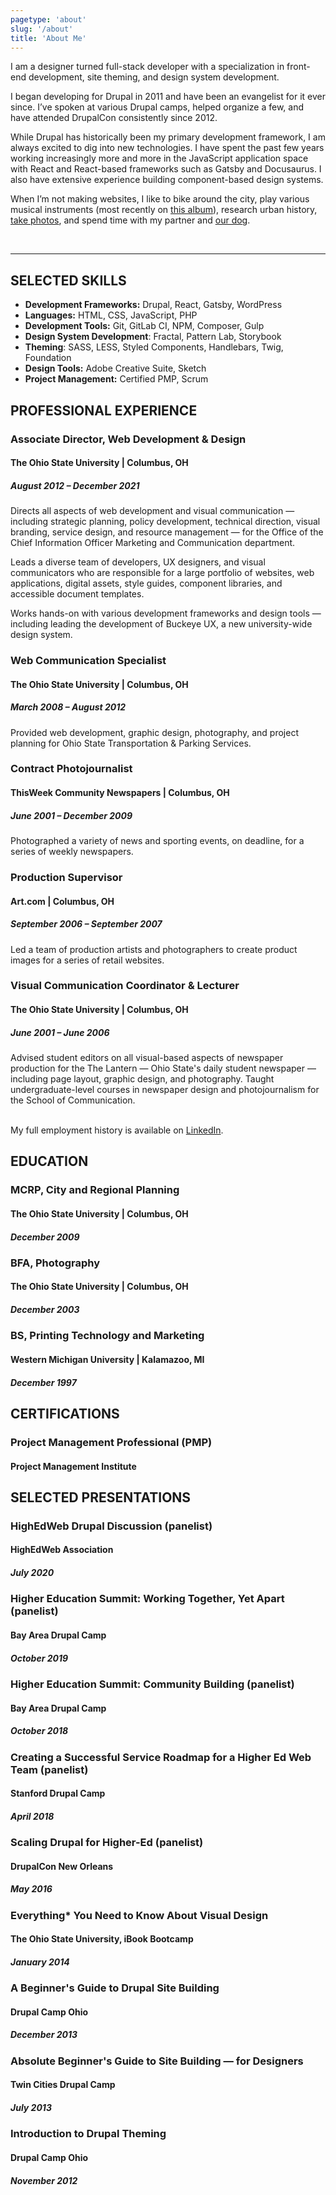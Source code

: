 ```yaml
---
pagetype: 'about'
slug: '/about'
title: 'About Me'
---
```


I am a designer turned full-stack developer with a specialization in front-end development, site theming, and design system development. 

I began developing for Drupal in 2011 and have been an evangelist for it ever since. I’ve spoken at various Drupal camps, helped organize a few, and have attended DrupalCon consistently since 2012.

While Drupal has historically been my primary development framework, I am always excited to dig into new technologies. I have spent the past few years working increasingly more and more in the JavaScript application space with React and React-based frameworks such as Gatsby and Docusaurus. I also have extensive experience building component-based design systems.

When I’m not making websites, I like to bike around the city, play various musical instruments (most recently on <a href="https://open.spotify.com/album/0Pb37ITfck6eATunsfOgus" target="_blank">this album</a>), research urban history, <a href="https://melissamiller.photoshelter.com" target="_blank">take photos</a>, and spend time with my partner and <a href="https://www.instagram.com/mrsbeagleface/" target="_blank">our dog</a>.

<br/>

---

## SELECTED SKILLS

- **Development Frameworks:** Drupal, React, Gatsby, WordPress
- **Languages:** HTML, CSS, JavaScript, PHP
- **Development Tools:** Git, GitLab CI, NPM, Composer, Gulp
- **Design System Development**: Fractal, Pattern Lab, Storybook
- **Theming**: SASS, LESS, Styled Components, Handlebars, Twig, Foundation
- **Design Tools:** Adobe Creative Suite, Sketch
- **Project Management:** Certified PMP, Scrum

## PROFESSIONAL EXPERIENCE

### Associate Director, Web Development & Design

#### The Ohio State University | Columbus, OH

##### August 2012 – December 2021

Directs all aspects of web development and visual communication — including strategic planning, policy development, technical direction, visual branding, service design, and resource management — for the Office of the Chief Information Officer Marketing and Communication department.

Leads a diverse team of developers, UX designers, and visual communicators who are responsible for a large portfolio of websites, web applications, digital assets, style guides, component libraries, and accessible document templates.

Works hands-on with various development frameworks and design tools — including leading the development of Buckeye UX, a new university-wide design system.


### Web Communication Specialist

#### The Ohio State University | Columbus, OH

##### March 2008 – August 2012

Provided web development, graphic design, photography, and project planning for Ohio State Transportation & Parking Services.

### Contract Photojournalist

#### ThisWeek Community Newspapers | Columbus, OH

##### June 2001 – December 2009

Photographed a variety of news and sporting events, on deadline, for a series of weekly newspapers.

### Production Supervisor

#### Art.com | Columbus, OH

##### September 2006 – September 2007

Led a team of production artists and photographers to create product images for a series of retail websites.

### Visual Communication Coordinator & Lecturer

#### The Ohio State University | Columbus, OH

##### June 2001 – June 2006

Advised student editors on all visual-based aspects of newspaper production for the The Lantern — Ohio State's daily student newspaper — including page layout, graphic design, and photography. Taught undergraduate-level courses in newspaper design and photojournalism for the School of Communication.

<br/>
My full employment history is available on <a href="https://www.linkedin.com/in/melissa-a-miller-6a37744/" target="_blank">LinkedIn</a>.

## EDUCATION

### MCRP, City and Regional Planning

#### The Ohio State University | Columbus, OH

##### December 2009

### BFA, Photography

#### The Ohio State University | Columbus, OH

##### December 2003

### BS, Printing Technology and Marketing

#### Western Michigan University | Kalamazoo, MI

##### December 1997

## CERTIFICATIONS

### Project Management Professional (PMP)

#### Project Management Institute

## SELECTED PRESENTATIONS

### HighEdWeb Drupal Discussion (panelist)

#### HighEdWeb Association

##### July 2020

### Higher Education Summit: Working Together, Yet Apart (panelist)

#### Bay Area Drupal Camp

##### October 2019

### Higher Education Summit: Community Building (panelist)

#### Bay Area Drupal Camp

##### October 2018

### Creating a Successful Service Roadmap for a Higher Ed Web Team (panelist)

#### Stanford Drupal Camp

##### April 2018

### Scaling Drupal for Higher-Ed (panelist)

#### DrupalCon New Orleans

##### May 2016

### Everything\* You Need to Know About Visual Design

#### The Ohio State University, iBook Bootcamp

##### January 2014

### A Beginner's Guide to Drupal Site Building

#### Drupal Camp Ohio

##### December 2013

### Absolute Beginner's Guide to Site Building — for Designers

#### Twin Cities Drupal Camp

##### July 2013

### Introduction to Drupal Theming

#### Drupal Camp Ohio

##### November 2012

